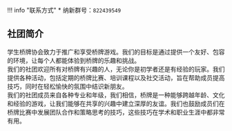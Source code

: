 !!! info "联系方式"
    * 纳新群号：`822439549`

## 社团简介  
学生桥牌协会致力于推广和享受桥牌游戏。我们的目标是通过提供一个友好、包容的环境，让每个人都能体验到桥牌的乐趣和挑战。  
我们的社团欢迎所有对桥牌有兴趣的人，无论你是初学者还是有经验的玩家。我们提供各种活动，包括定期的桥牌比赛、培训课程以及社交活动，旨在帮助成员提高技巧，同时在轻松愉快的氛围中结识新朋友。  
我们的社团成员来自各种专业和年级，我们相信，桥牌是一种能够跨越年龄、文化和经验的游戏，让我们能够在共享的兴趣中建立深厚的友谊。我们也鼓励成员们在桥牌比赛中发展团队合作和策略思考的技巧，这些技巧在学术和职业生涯中都非常有用。  